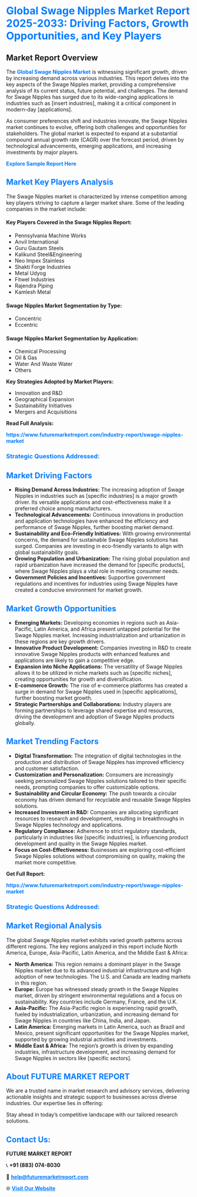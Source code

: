 <h1 style="color: #007BFF;">Global Swage Nipples Market Report 2025-2033: Driving Factors, Growth Opportunities, and Key Players</h1>

<section id="overview">
<h2>Market Report Overview</h2>
<p>The <a href="https://www.futuremarketreport.com/industry-report/swage-nipples-market" style="color: #007BFF; text-decoration: none;"><strong>Global Swage Nipples Market</strong></a> is witnessing significant growth, driven by increasing demand across various industries. This report delves into the key aspects of the Swage Nipples market, providing a comprehensive analysis of its current status, future potential, and challenges. The demand for Swage Nipples has surged due to its wide-ranging applications in industries such as [insert industries], making it a critical component in modern-day [applications].</p>
<p>As consumer preferences shift and industries innovate, the Swage Nipples market continues to evolve, offering both challenges and opportunities for stakeholders. The global market is expected to expand at a substantial compound annual growth rate (CAGR) over the forecast period, driven by technological advancements, emerging applications, and increasing investments by major players.</p>
</section>

<section id="overview">
<p><a href="https://www.futuremarketreport.com/request-sample/reportId=52347" style="color: #007BFF; text-decoration: none;"><strong>Explore Sample Report Here</strong></a></p>
</section>

<section id="key-players">
<h2 style="color: #007BFF;">Market Key Players Analysis</h2>
<p>The Swage Nipples market is characterized by intense competition among key players striving to capture a larger market share. Some of the leading companies in the market include:</p>
<h4>Key Players Covered in the Swage Nipples Report:</h4>
<ul><li>Pennsylvania Machine Works</li><li>Anvil International</li><li>Guru Gautam Steels</li><li>Kalikund Steel&amp;Engineering</li><li>Neo Impex Stainless</li><li>Shakti Forge Industries</li><li>Metal Udyog</li><li>Fitwel Industries</li><li>Rajendra Piping</li><li>Kamlesh Metal</li></ul>
<h4>Swage Nipples Market Segmentation by Type:</h4>
<ul><li>Concentric</li><li>Eccentric</li></ul>

<h4>Swage Nipples Market Segmentation by Application:</h4>
<ul><li>Chemical Processing</li><li>Oil &amp; Gas</li><li>Water And Waste Water</li><li>Others</li></ul>
<p><strong>Key Strategies Adopted by Market Players:</strong></p>
<ul>
<li>Innovation and R&D</li>
<li>Geographical Expansion</li>
<li>Sustainability Initiatives</li>
<li>Mergers and Acquisitions</li>
</ul>
</section>

<section>
<p><strong>Read Full Analysis: </strong></p><a href="https://www.futuremarketreport.com/industry-report/swage-nipples-market" style="color: #007BFF; text-decoration: none;"><strong>https://www.futuremarketreport.com/industry-report/swage-nipples-market</strong></a>
<h3 style="color: #007BFF;">Strategic Questions Addressed:</h3>
</section>

<section id="driving-factors">
<h2 style="color: #007BFF;">Market Driving Factors</h2>
<ul>
<li><strong>Rising Demand Across Industries:</strong> The increasing adoption of Swage Nipples in industries such as [specific industries] is a major growth driver. Its versatile applications and cost-effectiveness make it a preferred choice among manufacturers.</li>
<li><strong>Technological Advancements:</strong> Continuous innovations in production and application technologies have enhanced the efficiency and performance of Swage Nipples, further boosting market demand.</li>
<li><strong>Sustainability and Eco-Friendly Initiatives:</strong> With growing environmental concerns, the demand for sustainable Swage Nipples solutions has surged. Companies are investing in eco-friendly variants to align with global sustainability goals.</li>
<li><strong>Growing Population and Urbanization:</strong> The rising global population and rapid urbanization have increased the demand for [specific products], where Swage Nipples plays a vital role in meeting consumer needs.</li>
<li><strong>Government Policies and Incentives:</strong> Supportive government regulations and incentives for industries using Swage Nipples have created a conducive environment for market growth.</li>
</ul>
</section>

<section id="growth-opportunities">
<h2 style="color: #007BFF;">Market Growth Opportunities</h2>
<ul>
<li><strong>Emerging Markets:</strong> Developing economies in regions such as Asia-Pacific, Latin America, and Africa present untapped potential for the Swage Nipples market. Increasing industrialization and urbanization in these regions are key growth drivers.</li>
<li><strong>Innovative Product Development:</strong> Companies investing in R&D to create innovative Swage Nipples products with enhanced features and applications are likely to gain a competitive edge.</li>
<li><strong>Expansion into Niche Applications:</strong> The versatility of Swage Nipples allows it to be utilized in niche markets such as [specific niches], creating opportunities for growth and diversification.</li>
<li><strong>E-commerce Growth:</strong> The rise of e-commerce platforms has created a surge in demand for Swage Nipples used in [specific applications], further boosting market growth.</li>
<li><strong>Strategic Partnerships and Collaborations:</strong> Industry players are forming partnerships to leverage shared expertise and resources, driving the development and adoption of Swage Nipples products globally.</li>
</ul>
</section>

<section id="trending-factors">
<h2 style="color: #007BFF;">Market Trending Factors</h2>
<ul>
<li><strong>Digital Transformation:</strong> The integration of digital technologies in the production and distribution of Swage Nipples has improved efficiency and customer satisfaction.</li>
<li><strong>Customization and Personalization:</strong> Consumers are increasingly seeking personalized Swage Nipples solutions tailored to their specific needs, prompting companies to offer customizable options.</li>
<li><strong>Sustainability and Circular Economy:</strong> The push towards a circular economy has driven demand for recyclable and reusable Swage Nipples solutions.</li>
<li><strong>Increased Investment in R&D:</strong> Companies are allocating significant resources to research and development, resulting in breakthroughs in Swage Nipples technology and applications.</li>
<li><strong>Regulatory Compliance:</strong> Adherence to strict regulatory standards, particularly in industries like [specific industries], is influencing product development and quality in the Swage Nipples market.</li>
<li><strong>Focus on Cost-Effectiveness:</strong> Businesses are exploring cost-efficient Swage Nipples solutions without compromising on quality, making the market more competitive.</li>
</ul>
</section>

<section>
<p><strong>Get Full Report: </strong></p><a href="https://www.futuremarketreport.com/industry-report/swage-nipples-market" style="color: #007BFF; text-decoration: none;"><strong>https://www.futuremarketreport.com/industry-report/swage-nipples-market</strong></a>
<h3 style="color: #007BFF;">Strategic Questions Addressed:</h3>
</section>


<section id="regional-analysis">
<h2 style="color: #007BFF;">Market Regional Analysis</h2>
<p>The global Swage Nipples market exhibits varied growth patterns across different regions. The key regions analyzed in this report include North America, Europe, Asia-Pacific, Latin America, and the Middle East & Africa:</p>
<ul>
<li><strong>North America:</strong> This region remains a dominant player in the Swage Nipples market due to its advanced industrial infrastructure and high adoption of new technologies. The U.S. and Canada are leading markets in this region.</li>
<li><strong>Europe:</strong> Europe has witnessed steady growth in the Swage Nipples market, driven by stringent environmental regulations and a focus on sustainability. Key countries include Germany, France, and the U.K.</li>
<li><strong>Asia-Pacific:</strong> The Asia-Pacific region is experiencing rapid growth, fueled by industrialization, urbanization, and increasing demand for Swage Nipples in countries like China, India, and Japan.</li>
<li><strong>Latin America:</strong> Emerging markets in Latin America, such as Brazil and Mexico, present significant opportunities for the Swage Nipples market, supported by growing industrial activities and investments.</li>
<li><strong>Middle East & Africa:</strong> The region’s growth is driven by expanding industries, infrastructure development, and increasing demand for Swage Nipples in sectors like [specific sectors].</li>
</ul>
</section>

<footer>
<h2 style="color: #007BFF;">About FUTURE MARKET REPORT</h2>
<p>We are a trusted name in market research and advisory services, delivering actionable insights and strategic support to businesses across diverse industries. Our expertise lies in offering:</p>

<p>Stay ahead in today’s competitive landscape with our tailored research solutions.</p>

<h2 style="color: #007BFF;">Contact Us:</h2>
<p><strong>FUTURE MARKET REPORT</strong></p>
<p>📞 <strong>+91 (883) 074-8030</strong></p>
<p>📧 <strong><a href="mailto:help@futuremarketreport.com" style="color: #007BFF;">help@futuremarketreport.com</a></strong></p>
<p>🌐 <strong><a href="https://www.futuremarketreport.com/" style="color: #007BFF;">Visit Our Website</a></strong></p>
</footer>